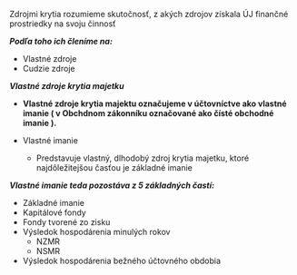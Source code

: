 Zdrojmi krytia rozumieme skutočnosť, z akých zdrojov získala ÚJ finančné prostriedky na svoju činnosť

***Podľa toho ich členíme na:***
- Vlastné zdroje
- Cudzie zdroje

***Vlastné zdroje krytia majetku***
- **Vlastné zdroje krytia majektu označujeme v účtovníctve ako vlastné imanie ( v Obchdnom zákonníku označované ako čísté obchodné imanie ).**

- Vlastné imanie
	- Predstavuje vlastný, dlhodobý zdroj krytia majetku, ktoré najdôležitejšou časťou je základné imanie

***Vlastné imanie teda pozostáva z 5 základných častí:***
- Základné imanie
- Kapitálové fondy
- Fondy tvorené zo zisku
- Výsledok hospodárenia minulých rokov
	- NZMR
	- NSMR
- Výsledok hospodárenia bežného účtovného obdobia